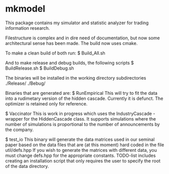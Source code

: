 # mkmodel
This package contains my simulator and statistic analyzer for trading information research.

Filestructure is complex and in dire need of documentation, but now some architectural sense has been made.
The build now uses cmake.

To make a clean build of both run:
$ Build_All.sh

And to make release and debug builds, the following scripts
$ BuildRelease.sh
$ BuildDebug.sh

The binaries will be installed in the working directory subdirectories 
./Release/
./Bebug/

Binaries that are generated are:
$ RunEmpirical
This will try to fit the data into a rudimetary version of the hidden cascade. Currently it is defunct. The optimizer is retained only for reference.

$ Vaccinator
This is work in progress which uses the IndustryCascade - wrapper for the HiddenCascade class. It supports simulations where the number of simulations is proportional to the number of announcements by the company. 

$ test_io
This binary will generate the data matrices used in our seminal paper based on the data files that are (at this moment) hard coded in the file
util/defs.hpp 
If you wish to generate the matrices with different data, you must change defs.hpp for the appropriate constants. TODO-list includes creating an installation script that only requires the user to specify the root of the data directory. 



